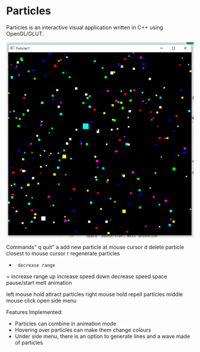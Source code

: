 # Particles

Particles is an interactive visual application written in C++ using OpenGL/GLUT.

![Image of Particles Application](https://github.com/ipa-1/WebProjects/blob/master/Particles/Images/ParticlesApplication.PNG)

Commands" 
   q      quit" 
   a      add new particle at mouse cursor 
   d      delete particle closest to mouse cursor 
   r      regenerate particles
   -      decrease range
   =      increase range 
   up     increase speed
   down   decrease speed
   space  pause/start melt animation
    

   left mouse hold    attract particles
   right mouse hold   repell particles
   middle mouse click   open side menu
 

Features Implemented:
- Particles can combine in animation mode
- Hovering over particles can make them change colours
- Under side menu, there is an option to generate lines and a wave made of particles
